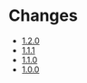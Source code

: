 # Changes

* [1.2.0](changes_1.2.0)
* [1.1.1](changes_1.1.1)
* [1.1.0](changes_1.1.0)
* [1.0.0](changes_1.0.0)